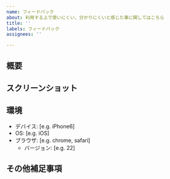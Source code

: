 ```yaml
---
name: フィードバック
about: 利用する上で使いにくい、分かりにくいと感じた事に関してはこちら
title: ''
labels: フィードバック
assignees: ''

---
```


## 概要
<!-- 使いにくい、分かりにくいと感じた点について、説明を記載して下さい -->

## スクリーンショット
<!--
画面上の内容に関するフィードバックの場合は、なるべくスクリーンショットを添付してください。
このリポジトリは公開リポジトリのため、自他のプライバシーに配慮し、適宜加工して頂けると幸いです。
-->

## 環境
- デバイス: [e.g. iPhone6]
- OS: [e.g. iOS]
- ブラウザ: [e.g. chrome, safari]
    - バージョン: [e.g. 22]

## その他補足事項
<!-- 上記の内容以外に特筆すべきことがあればお願い致します。 -->
